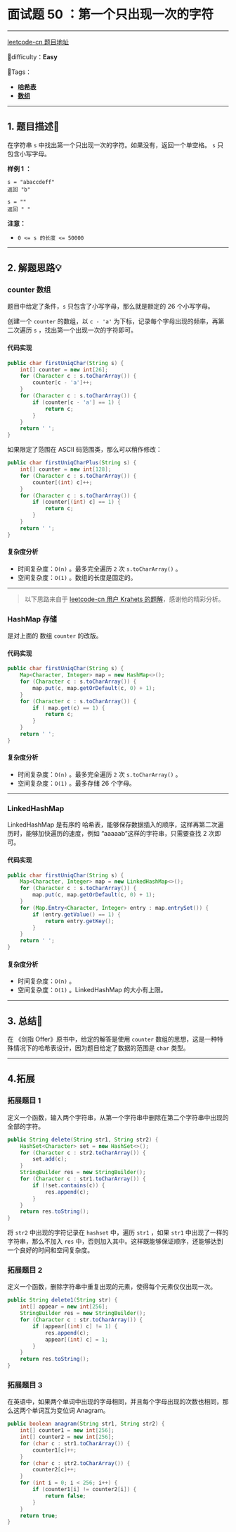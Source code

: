 # 面试题 50 ：第一个只出现一次的字符

---

[leetcode-cn 题目地址](https://leetcode-cn.com/problems/di-yi-ge-zhi-chu-xian-yi-ci-de-zi-fu-lcof/)

📗difficulty：**Easy**	

🎯Tags：

+ **[哈希表](https://leetcode-cn.com/tag/hash-table/)** 
+ **[数组](https://leetcode-cn.com/tag/array/)**
---

## 1. 题目描述📃

在字符串 `s` 中找出第一个只出现一次的字符。如果没有，返回一个单空格。 `s` 只包含小写字母。



**样例 1 ：**

```
s = "abaccdeff"
返回 "b"

s = "" 
返回 " "
```



**注意：**

+ `0 <= s 的长度 <= 50000`



---

## 2. 解题思路💡

### counter 数组

题目中给定了条件，`s` 只包含了小写字母，那么就是额定的 26 个小写字母。

创建一个 `counter` 的数组，以 `c - 'a'` 为下标，记录每个字母出现的频率，再第二次遍历 `s` ，找出第一个出现一次的字符即可。



#### 代码实现

```java
public char firstUniqChar(String s) {
    int[] counter = new int[26];
    for (Character c : s.toCharArray()) {
        counter[c - 'a']++;
    }
    for (Character c : s.toCharArray()) {
        if (counter[c - 'a'] == 1) {
            return c;
        }
    }
    return ' ';
}
```



如果限定了范围在 ASCII 码范围类，那么可以稍作修改：

```java
public char firstUniqCharPlus(String s) {
    int[] counter = new int[128];
    for (Character c : s.toCharArray()) {
        counter[(int) c]++;
    }
    for (Character c : s.toCharArray()) {
        if (counter[(int) c] == 1) {
            return c;
        }
    }
    return ' ';
}
```



#### 复杂度分析

+ 时间复杂度：`O(n)` 。最多完全遍历 `2` 次 `s.toCharArray()` 。
+ 空间复杂度：`O(1)` 。数组的长度是固定的。

---

> 以下思路来自于 [leetcode-cn 用户 Krahets 的题解](https://leetcode-cn.com/problems/di-yi-ge-zhi-chu-xian-yi-ci-de-zi-fu-lcof/solution/mian-shi-ti-50-di-yi-ge-zhi-chu-xian-yi-ci-de-zi-3/)，感谢他的精彩分析。

### HashMap 存储

是对上面的 数组 `counter` 的改版。



#### 代码实现

```java
public char firstUniqChar(String s) {
    Map<Character, Integer> map = new HashMap<>();
    for (Character c : s.toCharArray()) {
        map.put(c, map.getOrDefault(c, 0) + 1);
    }
    for (Character c : s.toCharArray()) {
        if ( map.get(c) == 1) {
            return c;
        }
    }
    return ' ';
}
```



#### 复杂度分析

+ 时间复杂度：`O(n)` 。最多完全遍历 `2` 次 `s.toCharArray()` 。
+ 空间复杂度：`O(1)` 。最多存储 26 个字母。

---

### LinkedHashMap

LinkedHashMap 是有序的 哈希表，能够保存数据插入的顺序，这样再第二次遍历时，能够加快遍历的速度，例如 “aaaaab”这样的字符串，只需要查找 2 次即可。



#### 代码实现

```java
public char firstUniqChar(String s) {
    Map<Character, Integer> map = new LinkedHashMap<>();
    for (Character c : s.toCharArray()) {
        map.put(c, map.getOrDefault(c, 0) + 1);
    }
    for (Map.Entry<Character, Integer> entry : map.entrySet()) {
        if (entry.getValue() == 1) {
            return entry.getKey();
        }
    }
    return ' ';
}
```



#### 复杂度分析

+ 时间复杂度：`O(n)` 。
+ 空间复杂度：`O(1)` 。LinkedHashMap 的大小有上限。



---

## 3. 总结🎯

在 《剑指 Offer》原书中，给定的解答是使用 `counter` 数组的思想，这是一种特殊情况下的哈希表设计，因为题目给定了数据的范围是 `char` 类型。

---

## 4.拓展

### 拓展题目 1

定义一个函数，输入两个字符串，从第一个字符串中删除在第二个字符串中出现的全部的字符。

```java
public String delete(String str1, String str2) {
    HashSet<Character> set = new HashSet<>();
    for (Character c : str2.toCharArray()) {
        set.add(c);
    }
    StringBuilder res = new StringBuilder();
    for (Character c : str1.toCharArray()) {
        if (!set.contains(c)) {
            res.append(c);
        }
    }
    return res.toString();
}
```

将 `str2` 中出现的字符记录在 `hashset` 中，遍历 `str1` ，如果 `str1` 中出现了一样的字符串，那么不加入 `res` 中，否则加入其中。这样既能够保证顺序，还能够达到一个良好的时间和空间复杂度。



### 拓展题目 2

定义一个函数，删除字符串中重复出现的元素，使得每个元素仅仅出现一次。

```java
public String delete1(String str) {
    int[] appear = new int[256];
    StringBuilder res = new StringBuilder();
    for (Character c : str.toCharArray()) {
        if (appear[(int) c] != 1) {
            res.append(c);
            appear[(int) c] = 1;
        }
    }
    return res.toString();
}
```



### 拓展题目 3

在英语中，如果两个单词中出现的字母相同，并且每个字母出现的次数也相同，那么这两个单词互为变位词 Anagram。

```java
public boolean anagram(String str1, String str2) {
    int[] counter1 = new int[256];
    int[] counter2 = new int[256];
    for (char c : str1.toCharArray()) {
        counter1[c]++;
    }
    for (char c : str2.toCharArray()) {
        counter2[c]++;
    }
    for (int i = 0; i < 256; i++) {
        if (counter1[i] != counter2[i]) {
            return false;
        }
    }
    return true;
}
```

